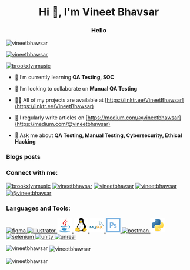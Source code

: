 <h1 align="center">Hi 👋, I'm Vineet Bhavsar</h1>
<h3 align="center">Hello</h3>

<p align="left"> <img src="https://komarev.com/ghpvc/?username=vineetbhawsar&label=Profile%20views&color=0e75b6&style=flat" alt="vineetbhawsar" /> </p>

<p align="left"> <a href="https://github.com/ryo-ma/github-profile-trophy"><img src="https://github-profile-trophy.vercel.app/?username=vineetbhawsar" alt="vineetbhawsar" /></a> </p>

<p align="left"> <a href="https://twitter.com/brookxlynmusic" target="blank"><img src="https://img.shields.io/twitter/follow/brookxlynmusic?logo=twitter&style=for-the-badge" alt="brookxlynmusic" /></a> </p>

- 🌱 I’m currently learning **QA Testing, SOC**

- 👯 I’m looking to collaborate on **Manual QA Testing**

- 👨‍💻 All of my projects are available at [https://linktr.ee/VineetBhawsar](https://linktr.ee/VineetBhawsar)

- 📝 I regularly write articles on [https://medium.com/@vineetbhawsar](https://medium.com/@vineetbhawsar)

- 💬 Ask me about **QA Testing, Manual Testing, Cybersecurity, Ethical Hacking**

### Blogs posts
<!-- BLOG-POST-LIST:START -->
<!-- BLOG-POST-LIST:END -->

<h3 align="left">Connect with me:</h3>
<p align="left">
<a href="https://twitter.com/brookxlynmusic" target="blank"><img align="center" src="https://raw.githubusercontent.com/rahuldkjain/github-profile-readme-generator/master/src/images/icons/Social/twitter.svg" alt="brookxlynmusic" height="30" width="40" /></a>
<a href="https://linkedin.com/in/vineetbhavsar" target="blank"><img align="center" src="https://raw.githubusercontent.com/rahuldkjain/github-profile-readme-generator/master/src/images/icons/Social/linked-in-alt.svg" alt="vineetbhavsar" height="30" width="40" /></a>
<a href="https://fb.com/vineetbhavsar" target="blank"><img align="center" src="https://raw.githubusercontent.com/rahuldkjain/github-profile-readme-generator/master/src/images/icons/Social/facebook.svg" alt="vineetbhavsar" height="30" width="40" /></a>
<a href="https://www.behance.net/vineetbhawsar" target="blank"><img align="center" src="https://raw.githubusercontent.com/rahuldkjain/github-profile-readme-generator/master/src/images/icons/Social/behance.svg" alt="vineetbhawsar" height="30" width="40" /></a>
<a href="https://medium.com/@vineetbhavsar" target="blank"><img align="center" src="https://raw.githubusercontent.com/rahuldkjain/github-profile-readme-generator/master/src/images/icons/Social/medium.svg" alt="@vineetbhavsar" height="30" width="40" /></a>
</p>

<h3 align="left">Languages and Tools:</h3>
<p align="left"> <a href="https://www.figma.com/" target="_blank" rel="noreferrer"> <img src="https://www.vectorlogo.zone/logos/figma/figma-icon.svg" alt="figma" width="40" height="40"/> </a> <a href="https://www.adobe.com/in/products/illustrator.html" target="_blank" rel="noreferrer"> <img src="https://www.vectorlogo.zone/logos/adobe_illustrator/adobe_illustrator-icon.svg" alt="illustrator" width="40" height="40"/> </a> <a href="https://www.java.com" target="_blank" rel="noreferrer"> <img src="https://raw.githubusercontent.com/devicons/devicon/master/icons/java/java-original.svg" alt="java" width="40" height="40"/> </a> <a href="https://www.linux.org/" target="_blank" rel="noreferrer"> <img src="https://raw.githubusercontent.com/devicons/devicon/master/icons/linux/linux-original.svg" alt="linux" width="40" height="40"/> </a> <a href="https://www.mysql.com/" target="_blank" rel="noreferrer"> <img src="https://raw.githubusercontent.com/devicons/devicon/master/icons/mysql/mysql-original-wordmark.svg" alt="mysql" width="40" height="40"/> </a> <a href="https://www.photoshop.com/en" target="_blank" rel="noreferrer"> <img src="https://raw.githubusercontent.com/devicons/devicon/master/icons/photoshop/photoshop-line.svg" alt="photoshop" width="40" height="40"/> </a> <a href="https://postman.com" target="_blank" rel="noreferrer"> <img src="https://www.vectorlogo.zone/logos/getpostman/getpostman-icon.svg" alt="postman" width="40" height="40"/> </a> <a href="https://www.python.org" target="_blank" rel="noreferrer"> <img src="https://raw.githubusercontent.com/devicons/devicon/master/icons/python/python-original.svg" alt="python" width="40" height="40"/> </a> <a href="https://www.selenium.dev" target="_blank" rel="noreferrer"> <img src="https://raw.githubusercontent.com/detain/svg-logos/780f25886640cef088af994181646db2f6b1a3f8/svg/selenium-logo.svg" alt="selenium" width="40" height="40"/> </a> <a href="https://unity.com/" target="_blank" rel="noreferrer"> <img src="https://www.vectorlogo.zone/logos/unity3d/unity3d-icon.svg" alt="unity" width="40" height="40"/> </a> <a href="https://unrealengine.com/" target="_blank" rel="noreferrer"> <img src="https://raw.githubusercontent.com/kenangundogan/fontisto/036b7eca71aab1bef8e6a0518f7329f13ed62f6b/icons/svg/brand/unreal-engine.svg" alt="unreal" width="40" height="40"/> </a> </p>

<p><img align="left" src="https://github-readme-stats.vercel.app/api/top-langs?username=vineetbhawsar&show_icons=true&locale=en&layout=compact" alt="vineetbhawsar" /></p>

<p>&nbsp;<img align="center" src="https://github-readme-stats.vercel.app/api?username=vineetbhawsar&show_icons=true&locale=en" alt="vineetbhawsar" /></p>

<p><img align="center" src="https://github-readme-streak-stats.herokuapp.com/?user=vineetbhawsar&" alt="vineetbhawsar" /></p>
